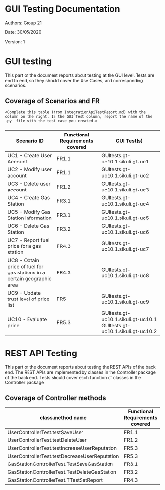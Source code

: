 # GUI  Testing Documentation 

Authors: Group 21

Date: 30/05/2020

Version: 1

# GUI testing

This part of the document reports about testing at the GUI level. Tests are end to end, so they should cover the Use Cases, and corresponding scenarios.

## Coverage of Scenarios and FR

```
<Complete this table (from IntegrationApiTestReport.md) with the column on the right. In the GUI Test column, report the name of the .py  file with the test case you created.>
```

### 

| Scenario ID | Functional Requirements covered | GUI Test(s) | 
| ---------- | ------------------------------- | ----------- | 
|UC1 - Create User Account|FR1.1| GUItests.gt-uc10.1.sikuli.gt-uc1|             
|UC2 - Modify user account| FR1.1 | GUItests.gt-uc10.1.sikuli.gt-uc2 |             
|UC3 - Delete user account| FR1.2 | GUItests.gt-uc10.1.sikuli.gt-uc3 |            
|UC4 - Create Gas Station| FR3.1 | GUItests.gt-uc10.1.sikuli.gt-uc4|      
|UC5 - Modify Gas Station information| FR3.1 |GUItests.gt-uc10.1.sikuli.gt-uc5 |      
|UC6 - Delete Gas Station| FR3.2 | GUItests.gt-uc10.1.sikuli.gt-uc6 |     
|UC7 - Report fuel price for a gas station| FR4.3 | GUItests.gt-uc10.1.sikuli.gt-uc7|  
|UC8 - Obtain price of fuel for gas stations in a certain geographic area| FR4.3 | GUItests.gt-uc10.1.sikuli.gt-uc8| 
|UC9 - Update trust level of price list|FR5 | GUItests.gt-uc10.1.sikuli.gt-uc9| 
|UC10 - Evaluate price| FR5.3 |GUItests.gt-uc10.1.sikuli.gt-uc10.1                           GUItests.gt-uc10.1.sikuli.gt-uc10.2|
           


# REST  API  Testing

This part of the document reports about testing the REST APIs of the back end. The REST APIs are implemented by classes in the Controller package of the back end. 
Tests should cover each function of classes in the Controller package

## Coverage of Controller methods


<Report in this table the test cases defined to cover all methods in Controller classes >

| class.method name | Functional Requirements covered |REST  API Test(s) | 
| ----------- | ------------------------------- | ----------- | 
|UserControllerTest.testSaveUser|FR1.1| src.test.java.it.polito.ezgas.controllertests.UserControllerTest|     
|UserControllerTest.testDeleteUser|FR1.2| src.test.java.it.polito.ezgas.controllertests.UserControllerTest|            
|UserControllerTest.testIncreaseUserReputation|FR5.3| src.test.java.it.polito.ezgas.controllertests.UserControllerTest|              
|UserControllerTest.testDecreaseUserReputation|FR5.3| src.test.java.it.polito.ezgas.controllertests.UserControllerTest|            
|GasStationControllerTest.TestSaveGasStation|FR3.1| src.test.java.it.polito.ezgas.controllertests.GasStationControllerTest|            
|GasStationControllerTest.TestDelateGasStation|FR3.2| src.test.java.it.polito.ezgas.controllertests.GasStationControllerTest| 
|GasStationControllerTest.TTestSetReport|FR4.3| src.test.java.it.polito.ezgas.controllertests.GasStationControllerTest| 
 